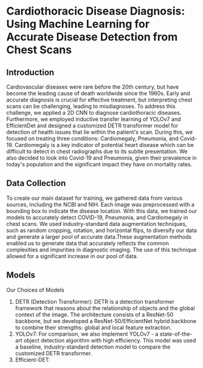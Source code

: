# Cardiothoracic Disease Diagnosis: Using Machine Learning for Accurate Disease Detection from Chest Scans


## Introduction
Cardiovascular diseases were rare before the 20th century, but have become the leading cause of death worldwide since the 1960s. Early and accurate diagnosis is crucial for effective treatment, but interpreting chest scans can be challenging, leading to misdiagnoses. To address this challenge, we applied a 2D CNN to diagnose cardiothoracic diseases. Furthermore, we employed inductive transfer learning of YOLOv7 and EfficientDet and designed a customized DETR transformer model for detection of health issues that lie within the patient's scan. During this, we focused on treating three conditions: Cardiomegaly, Pneumonia, and Covid-19. Cardiomegaly is a key indicator of potential heart disease which can be difficult to detect in chest radiographs due to its subtle presentation. We also decided to look into Covid-19 and Pneumonia, given their prevalence in today's population and the significant impact they have on mortality rates. 

## Data Collection
To create our main dataset for training, we gathered data from various sources, including the NCBI and NIH. Each image was preprocessed with a bounding box to indicate the disease location. With this data, we trained our models to accurately detect COVID-19, Pneumonia, and Cardiomegaly in chest scans. We used industry-standard data augmentation techniques, such as random cropping, rotation, and horizontal flips, to diversify our data and generate a larger pool of accurate data.These augmentation methods enabled us to generate data that accurately reflects the common complexities and impurities in diagnostic imaging. The use of this technique allowed for a significant increase in our pool of data.

## Models
Our Choices of Models
1. DETR (Detection Transformer): DETR is a detection transformer framework that reasons about the relationship of objects and the global context of the image. The architecture consists of a ResNet-50 backbone, but we developed a ResNet-50/EfficientNet hybrid backbone to combine their strengths: global and local feature extraction.
2. YOLOv7: For comparison, we also implement YOLOv7 - a state-of-the-art object detection algorithm with high efficiency. This model was used a baseline, industry-standard detection model to compare the customized DETR transformer.
3. Efficient-DET: 

